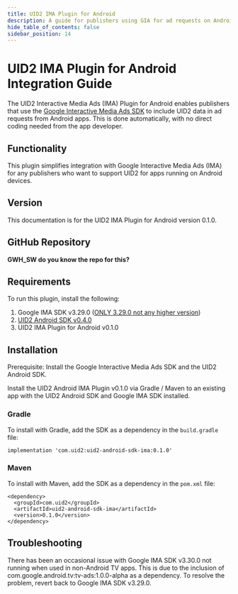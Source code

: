 ```yaml
---
title: UID2 IMA Plugin for Android
description: A guide for publishers using GIA for ad requests on Android apps.
hide_table_of_contents: false
sidebar_position: 14
---
```


# UID2 IMA Plugin for Android Integration Guide

The  UID2 Interactive Media Ads (IMA) Plugin for Android enables publishers that use the [Google Interactive Media Ads SDK](https://developers.google.com/interactive-media-ads/docs/sdks/html5/client-side/) to include UID2 data in ad requests from Android apps. This is done automatically, with no direct coding needed from the app developer.

## Functionality

This plugin simplifies integration with Google Interactive Media Ads (IMA) for any publishers who want to support UID2 for apps running on Android devices.

## Version

<!-- As of 2023-07-15 -->

This documentation is for the UID2 IMA Plugin for Android version 0.1.0.

## GitHub Repository

**GWH_SW do you know the repo for this?**

## Requirements 

To run this plugin, install the following:

1. Google IMA SDK v3.29.0 ([ONLY 3.29.0 not any higher version](https://developers.google.com/interactive-media-ads/docs/sdks/android/client-side/history))
1. [UID2 Android SDK v0.4.0](../sdks/uid2-sdk-ref-android.md)
1. UID2 IMA Plugin for Android v0.1.0

## Installation

Prerequisite: Install the Google Interactive Media Ads SDK and the UID2 Android SDK.

Install the UID2 Android IMA Plugin v0.1.0 via Gradle / Maven to an existing app with the UID2 Android SDK and Google IMA SDK installed.

### Gradle 
To install with Gradle, add the SDK as a dependency in the `build.gradle` file:

```
implementation 'com.uid2:uid2-android-sdk-ima:0.1.0'
```

### Maven

To install with Maven, add the SDK as a dependency in the `pom.xml` file:

```
<dependency>
  <groupId>com.uid2</groupId>
  <artifactId>uid2-android-sdk-ima</artifactId>
  <version>0.1.0</version>
</dependency>
```

## Troubleshooting 

There has been an occasional issue with Google IMA SDK v3.30.0 not running when used in non-Android TV apps. This is due to the inclusion of com.google.android.tv:tv-ads:1.0.0-alpha as a dependency. To resolve the problem, revert back to Google IMA SDK v3.29.0.
